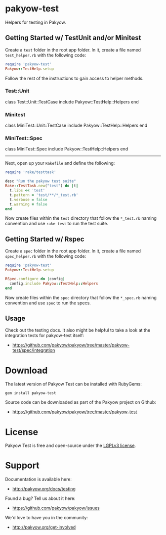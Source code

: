 # pakyow-test

Helpers for testing in Pakyow.

## Getting Started w/ TestUnit and/or Minitest

Create a `test` folder in the root app folder. In it, create a file named
`test_helper.rb` with the following code:

```ruby
require 'pakyow-test'
Pakyow::TestHelp.setup
```

Follow the rest of the instructions to gain access to helper methods.

### Test::Unit

class Test::Unit::TestCase
  include Pakyow::TestHelp::Helpers
end

### Minitest

class MiniTest::Unit::TestCase
  include Pakyow::TestHelp::Helpers
end

### MiniTest::Spec

class MiniTest::Spec
  include Pakyow::TestHelp::Helpers
end

---

Next, open up your `Rakefile` and define the following:

```ruby
require 'rake/testtask'

desc "Run the pakyow test suite"
Rake::TestTask.new("test") do |t|
  t.libs << 'test'
  t.pattern = 'test/**/*_test.rb'
  t.verbose = false
  t.warning = false
end
```

Now create files within the `test` directory that follow the `*_test.rb` naming
convention and use `rake test` to run the test suite.

## Getting Started w/ Rspec

Create a `spec` folder in the root app folder. In it, create a file named
`spec_helper.rb` with the following code:

```ruby
require 'pakyow-test'
Pakyow::TestHelp.setup

RSpec.configure do |config|
  config.include Pakyow::TestHelp::Helpers
end
```

Now create files within the `spec` directory that follow the `*_spec.rb` naming
convention and use `spec` to run the specs.

## Usage

Check out the testing docs. It also might be helpful to take a look at the
integration tests for pakyow-test itself:

- https://github.com/pakyow/pakyow/tree/master/pakyow-test/spec/integration

# Download

The latest version of Pakyow Test can be installed with RubyGems:

```
gem install pakyow-test
```

Source code can be downloaded as part of the Pakyow project on Github:

- https://github.com/pakyow/pakyow/tree/master/pakyow-test

# License

Pakyow Test is free and open-source under the [LGPLv3 license](https://choosealicense.com/licenses/lgpl-3.0/).

# Support

Documentation is available here:

- http://pakyow.org/docs/testing

Found a bug? Tell us about it here:

- https://github.com/pakyow/pakyow/issues

We'd love to have you in the community:

- http://pakyow.org/get-involved
